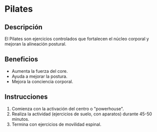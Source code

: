 # Pilates

## Descripción  
El Pilates son ejercicios controlados que fortalecen el núcleo corporal y mejoran la alineación postural.

## Beneficios  
- Aumenta la fuerza del core.  
- Ayuda a mejorar la postura.  
- Mejora la conciencia corporal.  

## Instrucciones  
1. Comienza con la activación del centro o "powerhouse".  
2. Realiza la actividad (ejercicios de suelo, con aparatos) durante 45-50 minutos.  
3. Termina con ejercicios de movilidad espinal.  

